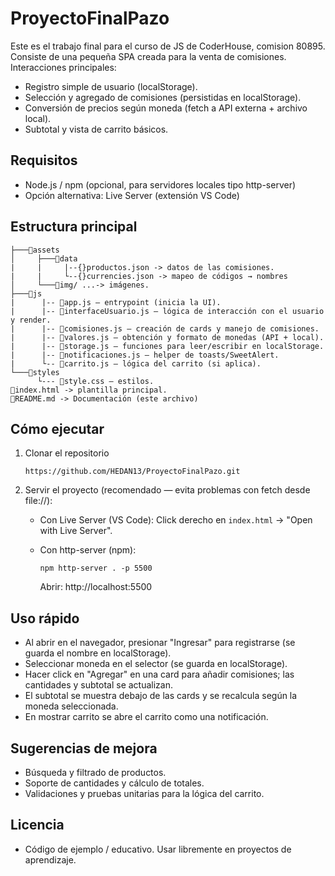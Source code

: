 # ProyectoFinalPazo

Este es el trabajo final para el curso de JS de CoderHouse, comision 80895.
Consiste de una pequeña SPA creada para la venta de comisiones.
Interacciones principales:

- Registro simple de usuario (localStorage).
- Selección y agregado de comisiones (persistidas en localStorage).
- Conversión de precios según moneda (fetch a API externa + archivo local).
- Subtotal y vista de carrito básicos.

## Requisitos

- Node.js / npm (opcional, para servidores locales tipo http-server)
- Opción alternativa: Live Server (extensión VS Code)

## Estructura principal

```
├───📂assets
│     ├───📂data
|     |     |--{}productos.json -> datos de las comisiones.
|     |     └--{}currencies.json -> mapeo de códigos → nombres
│     └───📂img/ ...-> imágenes.
├───📂js
|      |-- 📄app.js — entrypoint (inicia la UI).
|      |-- 📄interfaceUsuario.js — lógica de interacción con el usuario y render.
|      |-- 📄comisiones.js — creación de cards y manejo de comisiones.
|      |-- 📄valores.js — obtención y formato de monedas (API + local).
|      |-- 📄storage.js — funciones para leer/escribir en localStorage.
|      |-- 📄notificaciones.js — helper de toasts/SweetAlert.
|      └-- 📄carrito.js — lógica del carrito (si aplica).
└───📂styles
      └--- 📄style.css — estilos.
📄index.html -> plantilla principal.
📄README.md -> Documentación (este archivo)
```

## Cómo ejecutar

1. Clonar el repositorio

   ```
   https://github.com/HEDAN13/ProyectoFinalPazo.git
   ```

2. Servir el proyecto (recomendado — evita problemas con fetch desde file://):

   - Con Live Server (VS Code): Click derecho en `index.html` → "Open with Live Server".

   - Con http-server (npm):
     ```
     npm http-server . -p 5500
     ```
     Abrir: http://localhost:5500

## Uso rápido

- Al abrir en el navegador, presionar "Ingresar" para registrarse (se guarda el nombre en localStorage).
- Seleccionar moneda en el selector (se guarda en localStorage).
- Hacer click en "Agregar" en una card para añadir comisiones; las cantidades y subtotal se actualizan.
- El subtotal se muestra debajo de las cards y se recalcula según la moneda seleccionada.
- En mostrar carrito se abre el carrito como una notificación.

## Sugerencias de mejora

- Búsqueda y filtrado de productos.
- Soporte de cantidades y cálculo de totales.
- Validaciones y pruebas unitarias para la lógica del carrito.

## Licencia

- Código de ejemplo / educativo. Usar libremente en proyectos de aprendizaje.
